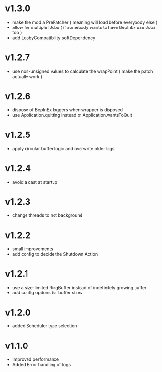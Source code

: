 # v1.3.0
- make the mod a PrePatcher ( meaning will load before everybody else )
- allow for multiple IJobs ( if somebody wants to have BepInEx use Jobs too )
- add LobbyCompatibility softDependency

# v1.2.7
- use non-unsigned values to calculate the wrapPoint ( make the patch actually work )

# v1.2.6
- dispose of BepInEx loggers when wrapper is disposed
- use Application.quitting instead of Application.wantsToQuit

# v1.2.5
- apply circular buffer logic and overwrite older logs

# v1.2.4
- avoid a cast at startup

# v1.2.3
- change threads to not background

# v1.2.2
- small improvements
- add config to decide the Shutdown Action

# v1.2.1
- use a size-limited RingBuffer instead of indefinitely growing buffer
- add config options for buffer sizes

# v1.2.0
- added Scheduler type selection

# v1.1.0
- Improved performance
- Added Error handling of logs